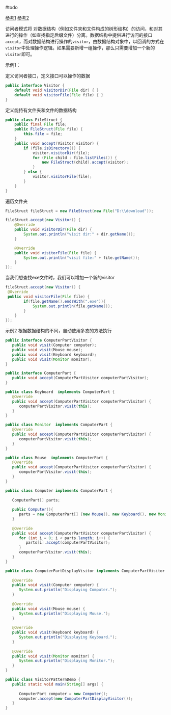 #todo 

[参考1](https://www.liaoxuefeng.com/wiki/1252599548343744/1281319659110433)
[参考2](https://www.runoob.com/design-pattern/visitor-pattern.html)


访问者模式将 对数据结构（例如文件夹和文件构成的树形结构）的访问，和对其进行的操作（如查找指定后缀文件）分离。数据结构中提供进行访问的接口`accept`，而对数据结构进行操作的`visitor`，由数据结构对象中，以回调的方式在`visitor`中处理操作逻辑。如果需要新增一组操作，那么只需要增加一个新的`visitor`即可。


示例1：

定义访问者接口，定义接口可以操作的数据

```java
public interface Visitor {  
    default void visitorDir(File dir) { }  
    default void visitorFile(File file) { }
}
```

定义能持有文件夹和文件的数据结构

```java
public class FileStruct {
	public final File file;
	public FileStruct(File file) {
		this.file = file;
	}
	public void accept(Visitor visitor) {
		if (file.isDirectory()) {
			visitor.visitorDir(file);
			for (File child : file.listFiles()) {
				new FileStruct(child).accept(visitor);
			}
		} else {
			visitor.visitorFile(file);
		}
	}
}
```

遍历文件夹

```java
FileStruct fileStruct = new FileStruct(new File("D:\\download"));

fileStruct.accept(new Visitor() {
	@Override
	public void visitorDir(File dir) {
		System.out.println("visit dir:" + dir.getName());
	}

	@Override
	public void visitorFile(File file) {
		System.out.println("visit file:" + file.getName());
	}
});
```

当我们想查找exe文件时，我们可以增加一个新的visitor

```java
fileStruct.accept(new Visitor() {  
 @Override  
 public void visitorFile(File file) {  
        if(file.getName().endsWith(".exe")){  
            System.out.println(file.getName());  
        }  
    }  
});
```


示例2
根据数据结构的不同，自动使用多态的方法执行
```java
public interface ComputerPartVisitor {
   public void visit(Computer computer);
   public void visit(Mouse mouse);
   public void visit(Keyboard keyboard);
   public void visit(Monitor monitor);
}
```

```java
public interface ComputerPart {
   public void accept(ComputerPartVisitor computerPartVisitor);
}
```

```java
public class Keyboard  implements ComputerPart {
   @Override
   public void accept(ComputerPartVisitor computerPartVisitor) {
      computerPartVisitor.visit(this);
   }
}
```

```java
public class Monitor  implements ComputerPart {
   @Override
   public void accept(ComputerPartVisitor computerPartVisitor) {
      computerPartVisitor.visit(this);
   }
}
```

```java
public class Mouse  implements ComputerPart {
   @Override
   public void accept(ComputerPartVisitor computerPartVisitor) {
      computerPartVisitor.visit(this);
   }
}
```

```java
public class Computer implements ComputerPart {
	
   ComputerPart[] parts;
	
   public Computer(){
      parts = new ComputerPart[] {new Mouse(), new Keyboard(), new Monitor()};      
   } 
 
   @Override
   public void accept(ComputerPartVisitor computerPartVisitor) {
      for (int i = 0; i < parts.length; i++) {
         parts[i].accept(computerPartVisitor);
      }
      computerPartVisitor.visit(this);
   }
}
```


```java
public class ComputerPartDisplayVisitor implements ComputerPartVisitor {
 
   @Override
   public void visit(Computer computer) {
      System.out.println("Displaying Computer.");
   }
 
   @Override
   public void visit(Mouse mouse) {
      System.out.println("Displaying Mouse.");
   }
 
   @Override
   public void visit(Keyboard keyboard) {
      System.out.println("Displaying Keyboard.");
   }
 
   @Override
   public void visit(Monitor monitor) {
      System.out.println("Displaying Monitor.");
   }
}
```

```java
public class VisitorPatternDemo {
   public static void main(String[] args) {
 
      ComputerPart computer = new Computer();
      computer.accept(new ComputerPartDisplayVisitor());
   }
}
```